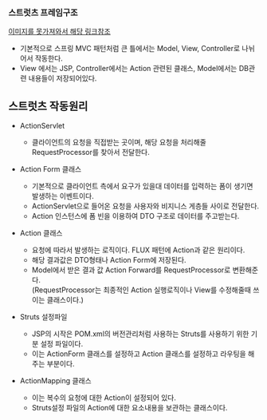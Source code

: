 ### 스트럿츠 프레임구조 
[이미지를 못가져와서 해당 링크참조](https://kkiuk.tistory.com/67)
- 기본적으로 스프링 MVC 패턴처럼 큰 틀에서는 Model, View, Controller로 나뉘어서 작동한다. 
- View 에서는 JSP, Controller에서는 Action 관련된 클래스, Model에서는 DB관련 내용들이 저장되어있다.

## 스트럿츠 작동원리 
- ActionServlet 
  - 클라이언트의 요청을 직접받는 곳이며, 해당 요청을 처리해줄 RequestProcessor를 찾아서 전달한다.
  
- Action Form 클래스
  - 기본적으로 클라이언트 측에서 요구가 있을대 데이터를 입력하는 폼이 생기면 발생하는 이벤트이다. 
  - ActionServlet으로 들어온 요청을 사용자와 비지니스 게층들 사이로 전달한다. 
  - Action 인스턴스에 폼 빈을 이용하여 DTO 구조로 데이터를 주고받는다.
  
- Action 클래스 
  - 요청에 따라서 발생하는 로직이다. FLUX 패턴에 Action과 같은 원리이다. 
  - 해당 결과값은 DTO형태나 Action Form에 저장된다.
  - Model에서 받은 결과 값 Action Forward를 RequestProcessor로 변환해준다.   
  (RequestProcessor는 최종적인 Action 실행로직이나 View를 수정해줄때 쓰이는 클래스이다.)
  
- Struts 설정파일
  - JSP의 시작은 POM.xml의 버전관리처럼 사용하는 Struts를 사용하기 위한 기분 설정 파일이다. 
  - 이는 ActionForm 클래스를 설정하고 Action 클래스를 설정하고 라우팅을 해주는 부분이다.  
  
- ActionMapping 클래스 
  - 이는 복수의 요청에 대한 Action이 설정되어 있다. 
  - Struts설정 파일의 Action에 대한 요소내용을 보관하는 클래스이다.  
